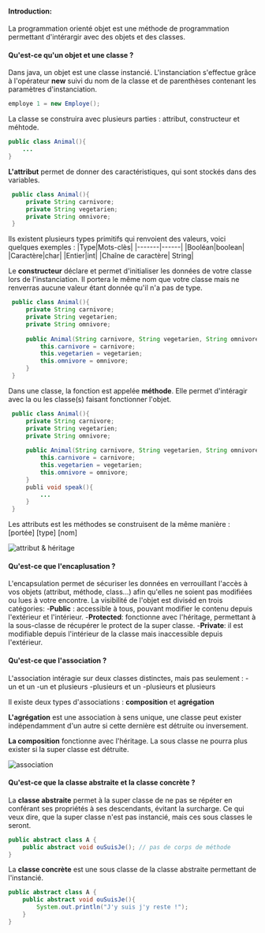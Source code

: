 #### Introduction: 
La programmation orienté objet est une méthode de programmation permettant d'intérargir avec des objets et des classes.

#### Qu'est-ce qu'un objet et une classe ?
Dans java, un objet est une classe instancié. L'instanciation s'effectue grâce à l'opérateur **new** suivi du nom de la classe et de parenthèses contenant les paramètres d'instanciation.
```java
employe 1 = new Employe();
```

La classe se construira avec plusieurs parties : attribut, constructeur et méhtode.
 ```java
 public class Animal(){ 
     ...  
 }
 ```
**L'attribut** permet de donner des caractéristiques, qui sont stockés dans des variables.
```java
 public class Animal(){ 
     private String carnivore;
     private String vegetarien;
     private String omnivore;
 }
```

Ils existent plusieurs types primitifs qui renvoient des valeurs, voici quelques exemples :
|Type|Mots-clès|
|-------|------|
|Booléan|boolean|
|Caractère|char|
|Entier|int|
|Chaîne de caractère| String|

Le **constructeur** déclare et permet d'initialiser les données de votre classe lors de l'instanciation. Il portera le même nom que votre classe mais ne renverras aucune valeur étant donnée qu'il n'a pas de type.

```java
 public class Animal(){ 
     private String carnivore;
     private String vegetarien;
     private String omnivore;
     
     public Animal(String carnivore, String vegetarien, String omnivore){
         this.carnivore = carnivore;
         this.vegetarien = vegetarien;
         this.omnivore = omnivore;
     }
 }
```
Dans une classe, la fonction est appelée **méthode**. Elle permet d'intéragir avec la ou les classe(s) faisant fonctionner l'objet.
```java
 public class Animal(){ 
     private String carnivore;
     private String vegetarien;
     private String omnivore;
     
     public Animal(String carnivore, String vegetarien, String omnivore){
         this.carnivore = carnivore;
         this.vegetarien = vegetarien;
         this.omnivore = omnivore;
     }
     publi void speak(){
         ...
     }
 }
```
Les attributs est les méthodes se construisent de la même manière : [portée] [type] [nom]

![attribut & héritage](https://1.bp.blogspot.com/-OG0QLqcJx0A/XhCrsbmEXgI/AAAAAAAAIJw/5EY_LKcVehMaAtGxxt5ciSqQJd9EQM2IACNcBGAsYHQ/s1600/car-poo.png)

#### Qu'est-ce que l'encaplusation ?
L'encapsulation permet de sécuriser les données en verrouillant l'accès à vos objets (attribut, méthode, class...) afin qu'elles ne soient pas modifiées ou lues à votre encontre. 
La visibilité de l'objet est diviséd en trois catégories:
-**Public** : accessible à tous, pouvant modifier le contenu depuis l'extérieur et l'intérieur.
-**Protected**: fonctionne avec l'héritage, permettant à la sous-classe de récupérer le protect de la super classe.
-**Private**: il est modifiable depuis l'intérieur de la classe mais inaccessible depuis l'extérieur.

#### Qu'est-ce que l'association ?
L'association intéragie sur deux classes distinctes, mais pas seulement :
-un et un
-un et plusieurs
-plusieurs et un
-plusieurs et plusieurs

Il existe deux types d'associations : **composition** et **agrégation**

**L'agrégation**  est une association à sens unique, une classe peut exister indépendamment d'un autre si cette dernière est détruite ou inversement.

**La composition** fonctionne avec l'héritage. La sous classe ne pourra plus exister si la super classe est détruite.

![association](https://www.dariawan.com/media/images/uml-association-aggregation-composition.width-400.png)

#### Qu'est-ce que la classe abstraite et la classe concrète ?
La **classe abstraite** permet à la super classe de ne pas se répéter en conférant ses propriétés à ses descendants, évitant la surcharge. Ce qui veux dire, que la super classe n'est pas instancié, mais ces sous classes le seront.

```java
public abstract class A { 
    public abstract void ouSuisJe(); // pas de corps de méthode
}
```

La **classe concrète**  est une sous classe de la classe abstraite permettant de  l'instancié.

```java
public abstract class A { 
    public abstract void ouSuisJe(){
        System.out.println("J'y suis j'y reste !");
    }
}
```